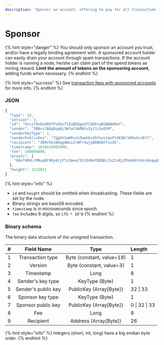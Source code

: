 ```yaml
---
description: 'Sponsor an account, offering to pay for all transaction fees for that account.'
---
```


# Sponsor

{% hint style="danger" %}
You should only sponsor an account you trust, and/or have a legally binding agreement with. A sponsored account holder can easily drain your account through spam transactions. If the account holder is running a node, he/she can claim part of the spend tokens as mining reward. **Limit the amount of tokens on the sponsoring account**, adding funds when necessary.
{% endhint %}

{% hint style="success" %}
See [transaction fees with sponsored accounts](./#transaction-fees) for more info.
{% endhint %}

### JSON

```javascript
{
  "type": 18,
  "version": 3,
  "id": "HtxiY9x8aVBDfPvEUifYZuBEDge5TCDDAtqRGBW8HDef",
  "sender": "3NBcx7AQqDopBj3WfwCVARNYuZyt1L9xEVM",
  "senderKeyType": 1,
  "senderPublicKey": "7gghhSwKRvshZwwh6sG97mzo1qoFtHEQK7iM4vGcnEt7",
  "recipient": "3N9ChkxWXqgdWLLErWFrSwjqARB6NtYsvZh",
  "timestamp": 1610410901000,
  "fee": 500000000,
  "proofs": [
    "QKef6R8LrMBupBF9Ry8zjFTu3mexC55J6XNofDDQEcJnZJsRjZPnAk6Yn2eiHkqqd2uSjB2r58fC8QVLaVegQEz"
  ],
  "height": 1225821
}
```

{% hint style="info" %}
* `id` and `height` should be omitted when broadcasting. These fields are set by the node.
* Binary strings are base58 encoded.
* `timestamp` is in microseconds since epoch.
* `fee` includes 8 digits, so `LTO * 10^8`
{% endhint %}

### Binary schema

The binary data structure of the unsigned transaction.

| \# | Field Name | Type | Length |
| :--- | :---: | :---: | :--- |
| 1 | Transaction type | Byte \(constant, value=18\) | 1 |
| 2 | Version | Byte \(constant, value=3\) | 1 |
| 3 | Timestamp | Long | 8 |
| 4 | Sender's key type | KeyType \(Byte\) | 1 |
| 5 | Sender's public key | PublicKey \(Array\[Byte\]\) | 32 \| 33 |
| 6 | Sponsor key type | KeyType \(Byte\) | 1 |
| 7 | Sponsor public key | PublicKey \(Array\[Byte\]\) | 0 \| 32 \| 33 |
| 8 | Fee | Long | 8 |
| 9 | Recipient | Address \(Array\[Byte\]\) | 26 |

{% hint style="info" %}
Integers \(short, int, long\) have a big endian byte order.
{% endhint %}

